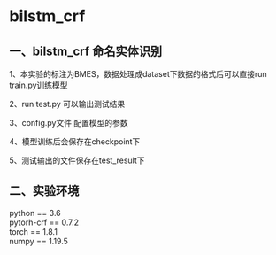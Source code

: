 # bilstm_crf
## 一、bilstm_crf 命名实体识别

1、本实验的标注为BMES，数据处理成dataset下数据的格式后可以直接run train.py训练模型

2、run test.py 可以输出测试结果

3、config.py文件 配置模型的参数

4、模型训练后会保存在checkpoint下

5、测试输出的文件保存在test_result下

## 二、实验环境
python == 3.6  
pytorh-crf == 0.7.2  
torch == 1.8.1  
numpy == 1.19.5  

